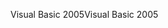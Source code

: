 <span data-ttu-id="e0acd-101">Visual Basic 2005</span><span class="sxs-lookup"><span data-stu-id="e0acd-101">Visual Basic 2005</span></span>